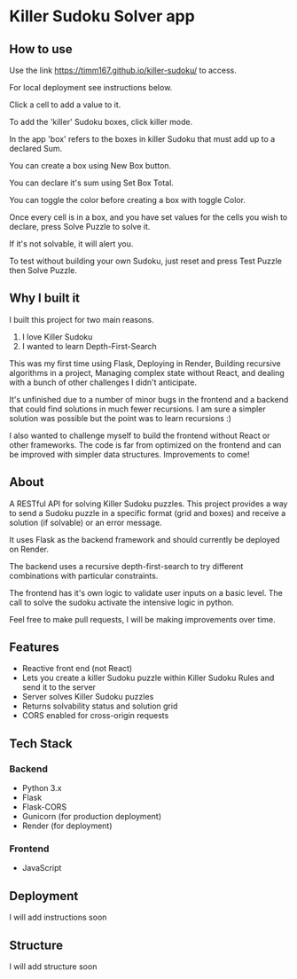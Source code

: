 # Killer Sudoku Solver app

## How to use

Use the link https://timm167.github.io/killer-sudoku/ to access.

For local deployment see instructions below.

Click a cell to add a value to it. 

To add the 'killer' Sudoku boxes, click killer mode. 

In the app 'box' refers to the boxes in killer Sudoku that must add up to a declared Sum.

You can create a box using New Box button. 

You can declare it's sum using Set Box Total. 

You can toggle the color before creating a box with toggle Color.

Once every cell is in a box, and you have set values for the cells you wish to declare, press Solve Puzzle to solve it.

If it's not solvable, it will alert you. 

To test without building your own Sudoku, just reset and press Test Puzzle then Solve Puzzle.

## Why I built it

I built this project for two main reasons. 
1) I love Killer Sudoku
2) I wanted to learn Depth-First-Search

This was my first time using Flask, Deploying in Render, Building recursive algorithms in a project, Managing complex state without React, and dealing with a bunch of other challenges I didn't anticipate.

It's unfinished due to a number of minor bugs in the frontend and a backend that could find solutions in much fewer recursions. I am sure a simpler solution was possible but the point was to learn recursions :)

I also wanted to challenge myself to build the frontend without React or other frameworks. The code is far from optimized on the frontend and can be improved with simpler data structures. Improvements to come!

## About

A RESTful API for solving Killer Sudoku puzzles. This project provides a way to send a Sudoku puzzle in a specific format (grid and boxes) and receive a solution (if solvable) or an error message. 

It uses Flask as the backend framework and should currently be deployed on Render.

The backend uses a recursive depth-first-search to try different combinations with particular constraints.

The frontend has it's own logic to validate user inputs on a basic level. The call to solve the sudoku activate the intensive logic in python.

Feel free to make pull requests, I will be making improvements over time. 

## Features
- Reactive front end (not React)
- Lets you create a killer Sudoku puzzle within Killer Sudoku Rules and send it to the server
- Server solves Killer Sudoku puzzles
- Returns solvability status and solution grid
- CORS enabled for cross-origin requests

## Tech Stack

### Backend
- Python 3.x
- Flask
- Flask-CORS
- Gunicorn (for production deployment)
- Render (for deployment)

### Frontend
- JavaScript

## Deployment 

I will add instructions soon

## Structure

I will add structure soon
